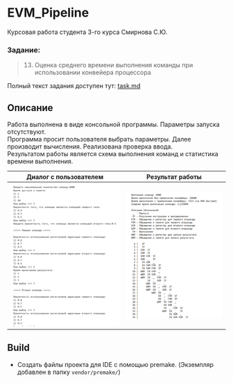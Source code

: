 # EVM_Pipeline
Курсовая работа студента 3-го курса Смирнова С.Ю.

### Задание:
> 13. Оценка среднего времени выполнения команды при использовании конвейера процессора

Полный текст задания доступен тут: [task.md](./TASK.md)

## Описание
Работа выполнена в виде консольной программы. Параметры запуска отсутствуют.    
Программа просит пользователя выбрать параметры. Далее производит вычисления. Реализована проверка ввода.    
Результатом работы является схема выполнения команд и статистика времени выполнения.    

| Диалог с пользователем| Результат работы |
:-:|:-:
![](./Resources/examples/console.png?raw=true "Консоль") | ![](./Resources/examples/result.png?raw=true "Результат")


## Build
- Создать файлы проекта для IDE с помощью premake. (Экземпляр добавлен в папку ``` vendor/premake/ ```)
